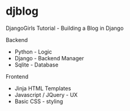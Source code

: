 # djblog
DjangoGirls Tutorial - Building a Blog in Django <br />

Backend <br />
* Python - Logic <br />
* Django - Backend Manager <br />
* Sqlite - Database <br />

Frontend <br />
* Jinja HTML Templates <br />
* Javascript / JQuery - UX <br />
* Basic CSS - styling
